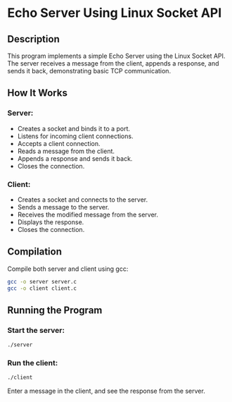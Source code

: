 # Echo Server Using Linux Socket API

## Description
This program implements a simple Echo Server using the Linux Socket API. The server receives a message from the client, appends a response, and sends it back, demonstrating basic TCP communication.

## How It Works

### Server:
- Creates a socket and binds it to a port.
- Listens for incoming client connections.
- Accepts a client connection.
- Reads a message from the client.
- Appends a response and sends it back.
- Closes the connection.

### Client:
- Creates a socket and connects to the server.
- Sends a message to the server.
- Receives the modified message from the server.
- Displays the response.
- Closes the connection.

## Compilation
Compile both server and client using gcc:
```bash
gcc -o server server.c  
gcc -o client client.c  
```

## Running the Program
### Start the server:
```bash
./server
```

### Run the client:
```bash
./client
```

Enter a message in the client, and see the response from the server.
